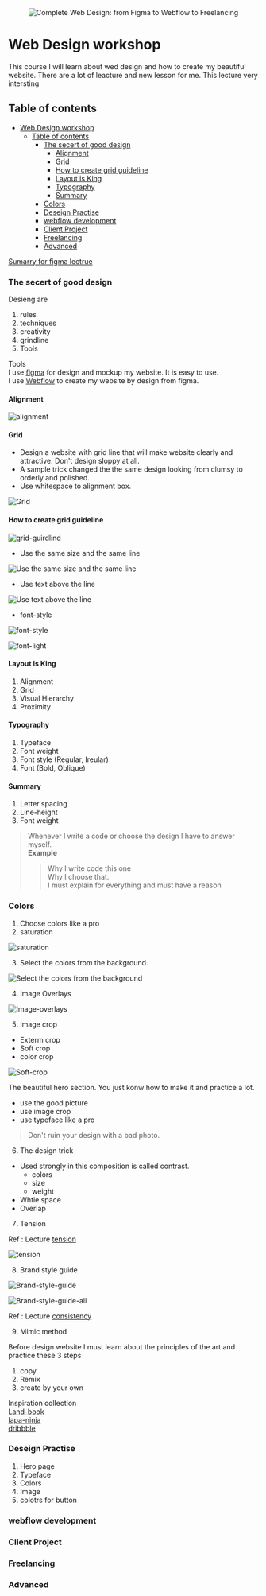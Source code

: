 <div align="center">
<img src="img/Banner.jpg" alt="Complete Web Design: from Figma to Webflow to Freelancing">
</div>

# Web Design workshop

This course I will learn about wed design and how to create my beautiful website. There are a lot of leacture and new lesson for me. This lecture very intersting

## Table of contents

- [Web Design workshop](#web-design-workshop)
  - [Table of contents](#table-of-contents)
    - [The secert of good design](#the-secert-of-good-design)
      - [Alignment](#alignment)
      - [Grid](#grid)
      - [How to create grid guideline](#how-to-create-grid-guideline)
      - [Layout is King](#layout-is-king)
      - [Typography](#typography)
      - [Summary](#summary)
    - [Colors](#colors)
    - [Deseign Practise](#deseign-practise)
    - [webflow development](#webflow-development)
    - [Client Project](#client-project)
    - [Freelancing](#freelancing)
    - [Advanced](#advanced)

[Sumarry for figma lectrue](https://docs.google.com/presentation/d/1njZNw-zXzvnaDuIat72FCTy-FIiOi-iSMCm18PeQ5Bw/edit?usp=sharing)

### The secert of good design

Desieng are 

1. rules 
2. techniques 
3. creativity 
4. grindline
5. Tools 

Tools  
I use [figma](https://www.figma.com/) for design and mockup my website. It is easy to use.  
I use [Webflow](https://webflow.com/) to create my website by design from figma.

#### Alignment  

![alignment](img/alignment.png)

#### Grid  

* Design a website with grid line that will make website clearly and attractive. Don't design sloppy at all.  
* A sample trick changed the the same design looking from clumsy to orderly and polished.
* Use whitespace to alignment box.

![Grid](img/grid.png)

#### How to create grid guideline

![grid-guirdlind](img/grid-guideline.png)

* Use the same size and the same line

![Use the same size and the same line](img/same-size-same-line.png)

* Use text above the line

![Use text above the line](img/above-the-line.png)

* font-style

![font-style](img/font-style.png)

![font-light](img/font-light.png)

#### Layout is King

1. Alignment
2. Grid
3. Visual Hierarchy
4. Proximity

#### Typography

1. Typeface
2. Font weight
3. Font style (Regular, Ireular)
4. Font (Bold, Oblique)

#### Summary

1. Letter spacing
2. Line-height
3. Font weight

> Whenever I write a code or choose the design I have to answer myself.  
> **Example**  
> > Why I write code this one   
> > Why I choose that.   
> I must explain for everything and must have a reason   

### Colors

1. Choose colors like a pro
2. saturation  

![saturation](img/saturation.png)

3. Select the colors from the background.  

![Select the colors from the background](img/select-color-from-the-background.png)

4. Image Overlays  

![Image-overlays](img/overlay.png)

5. Image crop
  + Exterm crop
  + Soft crop
  + color crop

![Soft-crop](img/sfoft-crop.png)

The beautiful hero section. You just konw how to make it and practice a lot.  

* use the good picture
* use image crop
* use typeface like a pro 

> Don't ruin your design with a bad photo.

6. The design trick
  + Used strongly in this composition is called contrast.
    - colors
    - size
    - weight
  + Whtie space
  + Overlap

7. Tension

Ref : Lecture [tension](https://www.udemy.com/course/freelance-web-design-from-design-to-development-to-making-money/learn/lecture/17941492#overview)  

![tension](img/tension.png)

8. Brand style guide  

![Brand-style-guide](img/Brand-style-guide.png)

![Brand-style-guide-all](img/Brand-style-guide-all.png)

Ref : Lecture [consistency](https://www.udemy.com/course/freelance-web-design-from-design-to-development-to-making-money/learn/lecture/17941580#overview)  

9. Mimic method

Before design website I must learn about the principles of the art and practice these 3 steps  

1. copy
2. Remix
3. create by your own 

Inspiration collection  
[Land-book](https://land-book.com/)  
[lapa-ninja](https://www.lapa.ninja/)  
[dribbble](https://dribbble.com/)  

### Deseign Practise

1. Hero page
2. Typeface
3. Colors
4. Image
5. colotrs for button

### webflow development

### Client Project

### Freelancing

### Advanced
